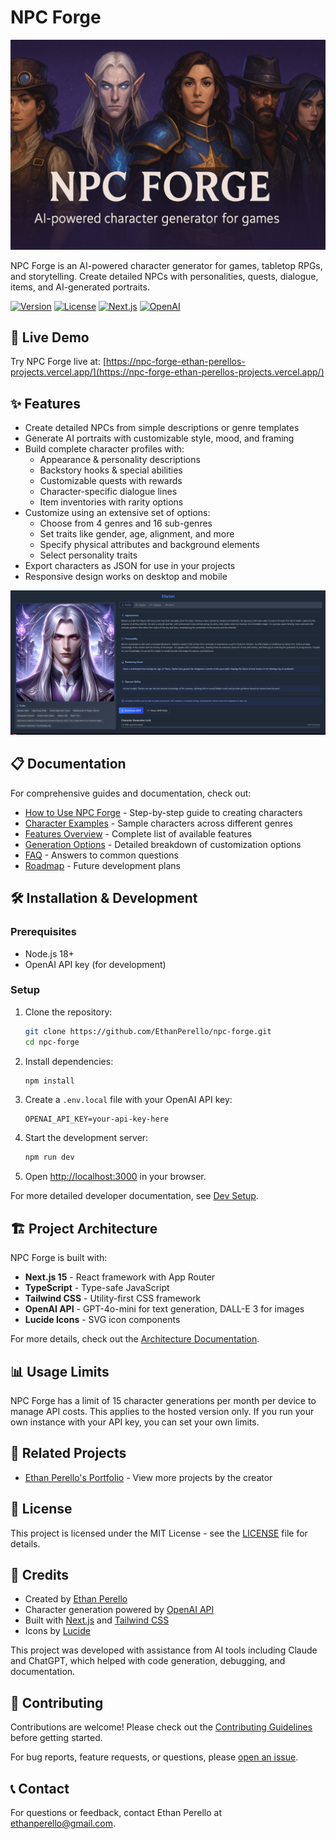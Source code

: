 # NPC Forge

![Site Header](/public/images/site-header.png)

NPC Forge is an AI-powered character generator for games, tabletop RPGs, and storytelling. Create detailed NPCs with personalities, quests, dialogue, items, and AI-generated portraits.

[![Version](https://img.shields.io/badge/version-0.2.0-blue.svg)](https://github.com/EthanPerello/npc-forge/releases)
[![License](https://img.shields.io/badge/license-MIT-green.svg)](LICENSE)
[![Next.js](https://img.shields.io/badge/built%20with-Next.js%2015-black)](https://nextjs.org/)
[![OpenAI](https://img.shields.io/badge/powered%20by-OpenAI-lightgrey)](https://openai.com/)

## 🚀 Live Demo

Try NPC Forge live at: [https://npc-forge-ethan-perellos-projects.vercel.app/](https://npc-forge-ethan-perellos-projects.vercel.app/)

## ✨ Features

- Create detailed NPCs from simple descriptions or genre templates
- Generate AI portraits with customizable style, mood, and framing
- Build complete character profiles with:
  - Appearance & personality descriptions
  - Backstory hooks & special abilities
  - Customizable quests with rewards
  - Character-specific dialogue lines
  - Item inventories with rarity options
- Customize using an extensive set of options:
  - Choose from 4 genres and 16 sub-genres
  - Set traits like gender, age, alignment, and more
  - Specify physical attributes and background elements
  - Select personality traits
- Export characters as JSON for use in your projects
- Responsive design works on desktop and mobile

![NPC Forge Screenshot](/public/images/character-tab-results.png)

## 📋 Documentation

For comprehensive guides and documentation, check out:

- [How to Use NPC Forge](/docs/how-to-use.md) - Step-by-step guide to creating characters
- [Character Examples](/docs/character-examples.md) - Sample characters across different genres
- [Features Overview](/docs/features.md) - Complete list of available features
- [Generation Options](/docs/generation-options.md) - Detailed breakdown of customization options
- [FAQ](/docs/faq.md) - Answers to common questions
- [Roadmap](/docs/roadmap.md) - Future development plans

## 🛠️ Installation & Development

### Prerequisites

- Node.js 18+
- OpenAI API key (for development)

### Setup

1. Clone the repository:
   ```bash
   git clone https://github.com/EthanPerello/npc-forge.git
   cd npc-forge
   ```

2. Install dependencies:
   ```bash
   npm install
   ```

3. Create a `.env.local` file with your OpenAI API key:
   ```
   OPENAI_API_KEY=your-api-key-here
   ```

4. Start the development server:
   ```bash
   npm run dev
   ```

5. Open [http://localhost:3000](http://localhost:3000) in your browser.

For more detailed developer documentation, see [Dev Setup](/docs/dev-setup.md).

## 🏗️ Project Architecture

NPC Forge is built with:

- **Next.js 15** - React framework with App Router
- **TypeScript** - Type-safe JavaScript
- **Tailwind CSS** - Utility-first CSS framework
- **OpenAI API** - GPT-4o-mini for text generation, DALL-E 3 for images
- **Lucide Icons** - SVG icon components

For more details, check out the [Architecture Documentation](/docs/architecture.md).

## 📊 Usage Limits

NPC Forge has a limit of 15 character generations per month per device to manage API costs. This applies to the hosted version only. If you run your own instance with your API key, you can set your own limits.

## 🔗 Related Projects

- [Ethan Perello's Portfolio](https://github.com/EthanPerello/ethanperello.github.io) - View more projects by the creator

## 📜 License

This project is licensed under the MIT License - see the [LICENSE](LICENSE) file for details.

## 👏 Credits

- Created by [Ethan Perello](https://github.com/EthanPerello)
- Character generation powered by [OpenAI API](https://openai.com/)
- Built with [Next.js](https://nextjs.org/) and [Tailwind CSS](https://tailwindcss.com/)
- Icons by [Lucide](https://lucide.dev/)

This project was developed with assistance from AI tools including Claude and ChatGPT, which helped with code generation, debugging, and documentation.

## 🤝 Contributing

Contributions are welcome! Please check out the [Contributing Guidelines](/docs/contributing.md) before getting started.

For bug reports, feature requests, or questions, please [open an issue](https://github.com/EthanPerello/npc-forge/issues).

## 📞 Contact

For questions or feedback, contact Ethan Perello at [ethanperello@gmail.com](mailto:ethanperello@gmail.com).
